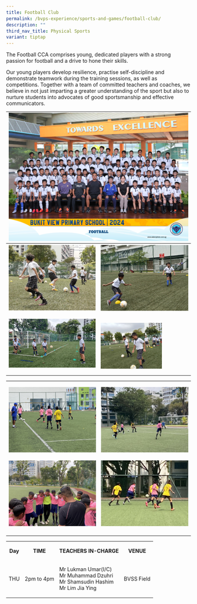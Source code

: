 ```yaml
---
title: Football Club
permalink: /bvps-experience/sports-and-games/football-club/
description: ""
third_nav_title: Physical Sports
variant: tiptap
---
```

<p>The Football CCA comprises young, dedicated players with a strong passion
for football and a drive to hone their skills.&nbsp;</p>
<p>Our young players develop resilience, practise self-discipline and demonstrate
teamwork during the training sessions, as well as competitions. Together
with a team of committed teachers and coaches, we believe in not just imparting
a greater understanding of the sport but also to nurture students into
advocates of good sportsmanship and effective communicators.</p>
<table style="minWidth: 50px">
<colgroup>
<col>
<col>
</colgroup>
<tbody>
<tr>
<td rowspan="1" colspan="2">
<div class="isomer-image-wrapper">
<img style="width: 100%" height="auto" width="100%" alt="" src="/images/CCE/CCA Formal Group Picture/football_2.jpg">
</div>
</td>
</tr>
<tr>
<th rowspan="1" colspan="1">
<div class="isomer-image-wrapper">
<img style="width: 100%" height="auto" width="100%" alt="" src="/images/BVPS%20Experience/Co%20Curricular%20Activities/Sports%20&amp;%20Games/FOOTBALL%20CLUB/F1.jpg">
</div>
<p></p>
</th>
<th rowspan="1" colspan="1">
<div class="isomer-image-wrapper">
<img style="width: 100%" height="auto" width="100%" alt="" src="/images/BVPS%20Experience/Co%20Curricular%20Activities/Sports%20&amp;%20Games/FOOTBALL%20CLUB/F2.jpg">
</div>
<p></p>
</th>
</tr>
<tr>
<td rowspan="1" colspan="1">
<div class="isomer-image-wrapper">
<img style="width: 100%" height="auto" width="100%" alt="" src="/images/BVPS%20Experience/Co%20Curricular%20Activities/Sports%20&amp;%20Games/FOOTBALL%20CLUB/F3.jpg">
</div>
<p></p>
</td>
<td rowspan="1" colspan="1">
<div class="isomer-image-wrapper">
<img style="width: 70%;" height="auto" width="100%" alt="" src="/images/BVPS%20Experience/Co%20Curricular%20Activities/Sports%20&amp;%20Games/FOOTBALL%20CLUB/F4.jpg">
</div>
</td>
</tr>
</tbody>
</table>
<table style="minWidth: 50px">
<colgroup>
<col>
<col>
</colgroup>
<tbody>
<tr>
<td rowspan="1" colspan="1">
<p></p>
<div class="isomer-image-wrapper">
<img style="width: 100%" height="auto" width="100%" alt="" src="/images/BVPS Experience/Co Curricular Activities/Sports &amp; Games/FOOTBALL CLUB/2025_football01.jpg">
</div>
</td>
<td rowspan="1" colspan="1">
<p></p>
<div class="isomer-image-wrapper">
<img style="width: 100%" height="auto" width="100%" alt="" src="/images/BVPS Experience/Co Curricular Activities/Sports &amp; Games/FOOTBALL CLUB/2025_football02.jpg">
</div>
</td>
</tr>
<tr>
<td rowspan="1" colspan="1">
<p></p>
<div class="isomer-image-wrapper">
<img style="width: 100%" height="auto" width="100%" alt="" src="/images/BVPS Experience/Co Curricular Activities/Sports &amp; Games/FOOTBALL CLUB/2025_football03.jpg">
</div>
</td>
<td rowspan="1" colspan="1">
<p></p>
<div class="isomer-image-wrapper">
<img style="width: 100%" height="auto" width="100%" alt="" src="/images/BVPS Experience/Co Curricular Activities/Sports &amp; Games/FOOTBALL CLUB/2025_football04.jpg">
</div>
</td>
</tr>
<tr>
<td rowspan="1" colspan="1">
<p></p>
</td>
<td rowspan="1" colspan="1">
<p></p>
</td>
</tr>
</tbody>
</table>
<table style="minWidth: 100px">
<colgroup>
<col>
<col>
<col>
<col>
</colgroup>
<tbody>
<tr>
<th rowspan="1" colspan="1">
<p>Day</p>
</th>
<th rowspan="1" colspan="1">
<p>TIME</p>
</th>
<th rowspan="1" colspan="1">
<p>TEACHERS IN-CHARGE</p>
</th>
<th rowspan="1" colspan="1">
<p>VENUE</p>
</th>
</tr>
<tr>
<td rowspan="1" colspan="1">
<p>THU</p>
</td>
<td rowspan="1" colspan="1">
<p>2pm to 4pm
<br>
</p>
</td>
<td rowspan="1" colspan="1">
<p>Mr Lukman Umar(I/C)
<br>Mr Muhammad Dzuhri
<br>Mr Shamsudin Hashim
<br>Mr Lim Jia Ying</p>
</td>
<td rowspan="1" colspan="1">
<p>BVSS Field
<br>
</p>
</td>
</tr>
</tbody>
</table>
<p></p>